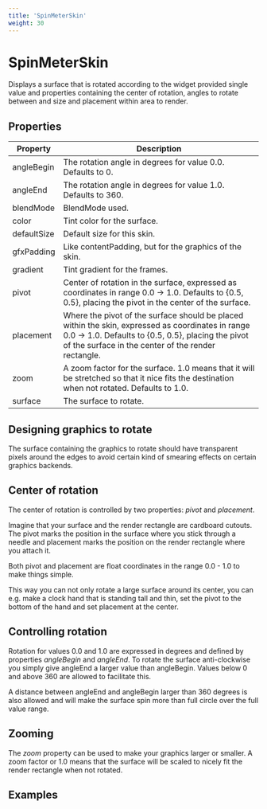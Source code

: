 ```yaml
---
title: 'SpinMeterSkin'
weight: 30
---
```



# SpinMeterSkin

Displays a surface that is rotated according to the widget provided single value and properties containing the center of rotation, angles to rotate between and size and placement within area to render.

## Properties

| Property  | Description                 |
| --------- | --------------------------- |
| angleBegin | The rotation angle in degrees for value 0.0. Defaults to 0. |
| angleEnd | The rotation angle in degrees for value 1.0. Defaults to 360. |
| blendMode | BlendMode used. |
| color | Tint color for the surface. |
| defaultSize | Default size for this skin. |
| gfxPadding | Like contentPadding, but for the graphics of the skin. |
| gradient | Tint gradient for the frames. |
| pivot | Center of rotation in the surface, expressed as coordinates in range 0.0 -> 1.0. Defaults to {0.5, 0.5}, placing the pivot in the center of the surface. |
| placement | Where the pivot of the surface should be placed within the skin, expressed as coordinates in range 0.0 -> 1.0. Defaults to {0.5, 0.5}, placing the pivot of the surface in the center of the render rectangle. |
| zoom | A zoom factor for the surface. 1.0 means that it will be stretched so that it nice fits the destination when not rotated. Defaults to 1.0. |
| surface | The surface to rotate. |

## Designing graphics to rotate

The surface containing the graphics to rotate should have transparent pixels around the edges to avoid certain kind of smearing effects on certain graphics backends.

## Center of rotation

The center of rotation is controlled by two properties: *pivot* and *placement*. 

Imagine that your surface and the render rectangle are cardboard cutouts. The pivot marks the position in the surface where you stick through a needle and placement marks the position on the render rectangle where you attach it.

Both pivot and placement are float coordinates in the range 0.0 - 1.0 to make things simple.

This way you can not only rotate a large surface around its center, you can e.g. make a clock hand that is standing tall and thin, set the pivot to the bottom of the hand and set placement at the center.

## Controlling rotation

Rotation for values 0.0 and 1.0 are expressed in degrees and defined by properties *angleBegin* and *angleEnd*.  To rotate the surface anti-clockwise you simply give angleEnd a larger value than angleBegin. Values below 0 and above 360 are allowed to facilitate this.

A distance between angleEnd and angleBegin larger than 360 degrees is also allowed and will make the surface spin more than full circle over the full value range.

## Zooming

The *zoom* property can be used to make your graphics larger or smaller. A zoom factor or 1.0 means that the surface will be scaled to nicely fit the render rectangle when not rotated.



## Examples

